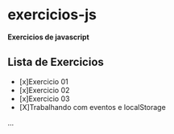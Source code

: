 # exercicios-js
**Exercicios de javascript**

## Lista de Exercicios
- [x]Exercicio 01
- [x]Exercicio 02 
- [x]Exercicio 03 
- [X]Trabalhando com eventos e localStorage

...


